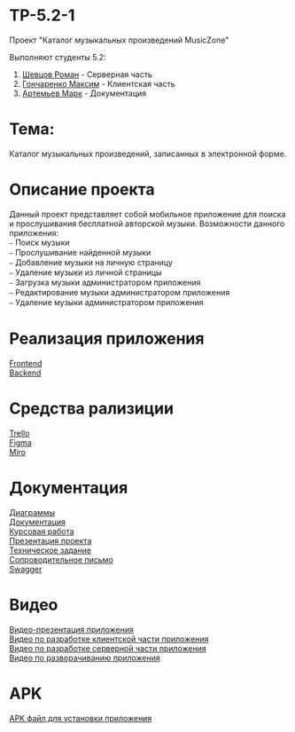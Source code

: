 # TP-5.2-1
Проект "Каталог музыкальных произведений MusicZone" <br />

Выполняют студенты 5.2:<br />

1. [Шевцов Роман](https://github.com/Roman-30) - Серверная часть <br />
2. [Гончаренко Максим](https://github.com/MaximilianProrock) - Клиентская часть<br />
3. [Артемьев Марк](https://github.com/PUNKerry) - Документация <br />

# Тема: 
Каталог музыкальных произведений, записанных в электронной форме. <br />

# Описание проекта

Данный проект представляет собой мобильное приложение для поиска и прослушивания бесплатной авторской музыки. 
Возможности данного приложения:<br />
⎯ Поиск музыки<br />
⎯ Прослушивание найденной музыки<br />
⎯ Добавление музыки на личную страницу<br />
⎯ Удаление музыки из личной страницы<br />
⎯ Загрузка музыки администратором приложения<br />
⎯ Редактирование музыки администратором приложения<br />
⎯ Удаление музыки администратором приложения<br />

# Реализация приложения

[Frontend](https://github.com/Roman-30/TP-5.2-1/tree/main/Frontend/MusicZoneApp)<br />
[Backend](https://github.com/Roman-30/TP-5.2-1/tree/main/Backend/MusicZoneServer)<br />

# Средства рализиции

[Trello](https://trello.com/b/3VvHXBl8/каталог-музыкальных-произведений)<br />
[Figma](https://www.figma.com/file/Ic2pOHBqvhgjTxH1qLq0WV/Untitled?node-id=0%3A1&t=FsIed5KwkCfXNMJt-1)<br />
[Miro](https://miro.com/app/board/uXjVPhR-fGQ=/?share_link_id=430370794524)<br />

# Документация

[Диаграммы](https://github.com/Roman-30/TP-5.2-1/tree/main/Диаграммы)<br />
[Документация](https://github.com/Roman-30/TP-5.2-1/tree/main/Документация)<br />
[Курсовая работа](https://github.com/Roman-30/TP-5.2-1/blob/frontend_final/Документация/Курсовой%20проект.pdf)<br />
[Презентация проекта](https://github.com/Roman-30/TP-5.2-1/blob/frontend_final/Документация/Презентация%20Music_Zone.pptx)<br />
[Техническое задание](https://github.com/Roman-30/TP-5.2-1/blob/frontend_final/Документация/Техническое%20задание.pdf)<br />
[Сопроводительное письмо](https://github.com/Roman-30/TP-5.2-1/blob/frontend_final/Документация/Сопроводительное%20письмо.pdf)<br />
[Swagger](http://2.56.242.93:4080/swagger-ui/index.html#)<br />

# Видео
[Видео-презентация приложения](https://youtu.be/wQxsqcErAXc)<br />
[Видео по разработке клиентской части приложения](https://youtu.be/OQ-v8rQgjVE)<br />
[Видео по разработке серверной части приложения](https://youtu.be/ypW4Dqd2xl8)<br />
[Видео по разворачиванию приложения](https://youtu.be/BLdB_yhR6I0)<br />

# APK
[APK файл для установки приложения](https://github.com/Roman-30/TP-5.2-1/tree/main/Frontend/APK)<br />

